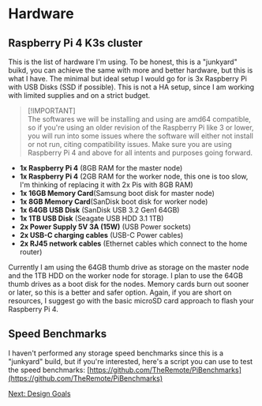 # Hardware

## Raspberry Pi 4 K3s cluster

This is the list of hardware I'm using. To be honest, this is a "junkyard" buikd, you can achieve the same with more and better hardware, but this is what I have.
The minimal but ideal setup I would go for is 3x Raspberry Pi with USB Disks (SSD if possible). This is not a HA setup, since I am working with limited supplies and on a strict budget.

> \[!IMPORTANT]\
> The softwares we will be installing and using are amd64 compatible, so if you're using an older revision of the Raspberry Pi like 3 or lower, you will run into some issues where the software will either not install or not run, citing compatibility issues.
> Make sure you are using Raspberry Pi 4 and above for all intents and purposes going forward.

- **1x Raspberry Pi 4** (8GB RAM for the master node)
- **1x Raspberry Pi 4** (2GB RAM for the worker node, this one is too slow, I'm thinking of replacing it with 2x Pis with 8GB RAM)
- **1x 16GB Memory Card**(Samsung boot disk for master node)
- **1x 8GB Memory Card**(SanDisk boot disk for worker node)
- **1x 64GB USB Disk** (SanDisk USB 3.2 Gen1 64GB)
- **1x 1TB USB Disk** (Seagate USB HDD 3.1 1TB)
- **2x Power Supply 5V 3A (15W)** (USB Power sockets)
- **2x USB-C charging cables** (USB-C Power cables)
- **2x RJ45 network cables** (Ethernet cables which connect to the home router)

Currently I am using the 64GB thumb drive as storage on the master node and the 1TB HDD on the worker node for storage. I plan to use the 64GB thumb drives as a boot disk for the nodes. Memory cards burn out sooner or later, so this is a better and safer option. Again, if you are short on resources, I suggest go with the basic microSD card approach to flash your Raspberry Pi 4.

## Speed Benchmarks

I haven't performed any storage speed benchmarks since this is a "junkyard" build, but if you're interested, here's a script you can use to test the speed benchmarks: [https://github.com/TheRemote/PiBenchmarks](https://github.com/TheRemote/PiBenchmarks)

[Next: Design Goals](./01_design_goals.md)
